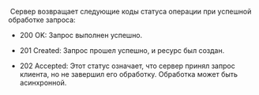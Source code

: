  Сервер возвращает следующие коды статуса операции при успешной обработке запроса:

- 200 OK: Запрос выполнен успешно.
    
- 201 Created: Запрос прошел успешно, и ресурс был создан.
    
- 202 Accepted: Этот статус означает, что сервер принял запрос клиента, но не завершил его обработку. Обработка может быть асинхронной.